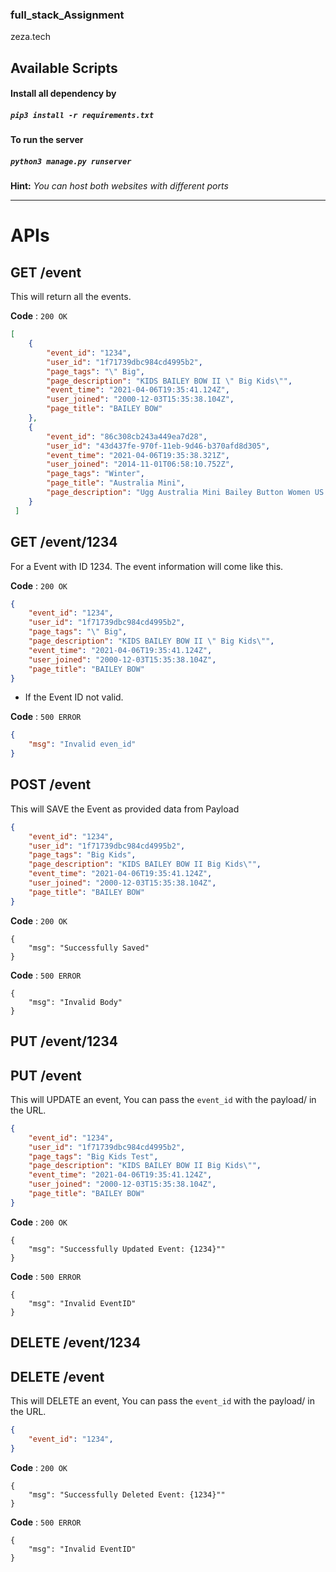### full_stack_Assignment
zeza.tech

## Available Scripts

#### Install all dependency by
##### `pip3 install -r requirements.txt`

#### To run the server
##### `python3 manage.py runserver`

**Hint:**
*You can host both websites with different ports*





---------------------------------------------------------------------------------------------------------------------
# APIs



## GET /event
This will return all the events.

**Code** : `200 OK`
```json
[
    {
        "event_id": "1234",
        "user_id": "1f71739dbc984cd4995b2",
        "page_tags": "\" Big",
        "page_description": "KIDS BAILEY BOW II \" Big Kids\"",
        "event_time": "2021-04-06T19:35:41.124Z",
        "user_joined": "2000-12-03T15:35:38.104Z",
        "page_title": "BAILEY BOW"
    },
    {
        "event_id": "86c308cb243a449ea7d28",
        "user_id": "43d437fe-970f-11eb-9d46-b370afd8d305",
        "event_time": "2021-04-06T19:35:38.321Z",
        "user_joined": "2014-11-01T06:58:10.752Z",
        "page_tags": "Winter",
        "page_title": "Australia Mini",
        "page_description": "Ugg Australia Mini Bailey Button Women US 6 Gray Winter Boot"
    }
 ]
```

## GET /event/1234
For a Event with ID 1234. The event information will come like this.

**Code** : `200 OK`
```json
{
    "event_id": "1234",
    "user_id": "1f71739dbc984cd4995b2",
    "page_tags": "\" Big",
    "page_description": "KIDS BAILEY BOW II \" Big Kids\"",
    "event_time": "2021-04-06T19:35:41.124Z",
    "user_joined": "2000-12-03T15:35:38.104Z",
    "page_title": "BAILEY BOW"
}
```
* If the Event ID not valid.

**Code** : `500 ERROR`
```json
{
    "msg": "Invalid even_id"
}
```



## POST /event
This will SAVE the Event as provided data from Payload
```json
{
    "event_id": "1234",
    "user_id": "1f71739dbc984cd4995b2",
    "page_tags": "Big Kids",
    "page_description": "KIDS BAILEY BOW II Big Kids\"",
    "event_time": "2021-04-06T19:35:41.124Z",
    "user_joined": "2000-12-03T15:35:38.104Z",
    "page_title": "BAILEY BOW"
}
```

**Code** : `200 OK`
```
{
    "msg": "Successfully Saved"
}
```

**Code** : `500 ERROR`

```
{
    "msg": "Invalid Body"
}
```

## PUT /event/1234
## PUT /event
This will UPDATE an event, You can pass the `event_id` with the payload/ in the URL.
```json
{
    "event_id": "1234",
    "user_id": "1f71739dbc984cd4995b2",
    "page_tags": "Big Kids Test",
    "page_description": "KIDS BAILEY BOW II Big Kids\"",
    "event_time": "2021-04-06T19:35:41.124Z",
    "user_joined": "2000-12-03T15:35:38.104Z",
    "page_title": "BAILEY BOW"
}
```

**Code** : `200 OK`
```
{
    "msg": "Successfully Updated Event: {1234}""
}
```

**Code** : `500 ERROR`

```
{
    "msg": "Invalid EventID"
}
```

## DELETE /event/1234
## DELETE /event
This will DELETE an event, You can pass the `event_id` with the payload/ in the URL.

```json
{
    "event_id": "1234",
}
```

**Code** : `200 OK`
```
{
    "msg": "Successfully Deleted Event: {1234}""
}
```

**Code** : `500 ERROR`

```
{
    "msg": "Invalid EventID"
}
```


